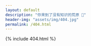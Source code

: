 ```yaml
---
layout: default
description: "你来到了没有知识的荒原 🙊"
header-img: "assets/img/404.jpg"
permalink: /404.html
---
```




{% include 404.html %}